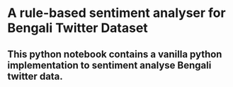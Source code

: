 # A rule-based sentiment analyser for Bengali Twitter Dataset

## This python notebook contains a vanilla python implementation to sentiment analyse Bengali twitter data.